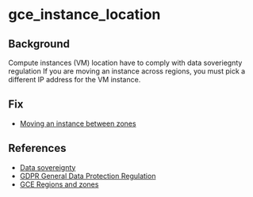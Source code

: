 # gce_instance_location

## Background

Compute instances (VM) location have to comply with data soveriegnty regulation
If you are moving an instance across regions, you must pick a different IP address for the VM instance.

## Fix

- [Moving an instance between zones](https://cloud.google.com/compute/docs/instances/moving-instance-across-zones)

## References

- [Data sovereignty](https://en.wikipedia.org/wiki/Data_sovereignty)
- [GDPR General Data Protection Regulation](https://eur-lex.europa.eu/legal-content/EN/TXT/?uri=CELEX%3A32016R0679)
- [GCE Regions and zones](https://cloud.google.com/compute/docs/regions-zones)
